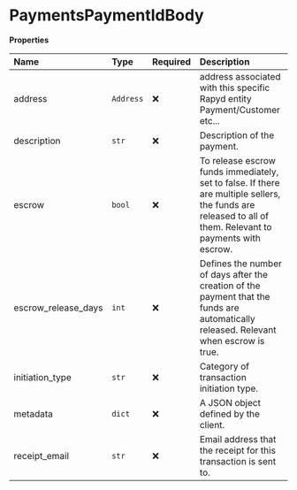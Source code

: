 # PaymentsPaymentIdBody

**Properties**

| Name                | Type      | Required | Description                                                                                                                                                |
| :------------------ | :-------- | :------- | :--------------------------------------------------------------------------------------------------------------------------------------------------------- |
| address             | `Address` | ❌       | address associated with this specific Rapyd entity Payment/Customer etc...                                                                                 |
| description         | `str`     | ❌       | Description of the payment.                                                                                                                                |
| escrow              | `bool`    | ❌       | To release escrow funds immediately, set to false. If there are multiple sellers, the funds are released to all of them. Relevant to payments with escrow. |
| escrow_release_days | `int`     | ❌       | Defines the number of days after the creation of the payment that the funds are automatically released. Relevant when escrow is true.                      |
| initiation_type     | `str`     | ❌       | Category of transaction initiation type.                                                                                                                   |
| metadata            | `dict`    | ❌       | A JSON object defined by the client.                                                                                                                       |
| receipt_email       | `str`     | ❌       | Email address that the receipt for this transaction is sent to.                                                                                            |
